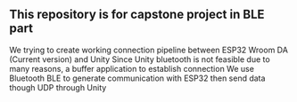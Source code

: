 ## This repository is for capstone project in BLE part
We trying to create working connection pipeline between ESP32 Wroom DA (Current version) and Unity
Since Unity bluetooth is not feasible due to many reasons, a buffer application to establish connection
We use Bluetooth BLE to generate communication with ESP32 then send data though UDP through Unity
